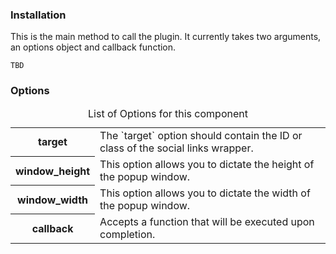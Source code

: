 <h3>Installation</h3>

<p>This is the main method to call the plugin. It currently takes two arguments, an options object and callback function.
</p>

<div class="u-spacing__bottom--medium">
<code>TBD</code>
</div>

<h3>Options</h3>

<table class="table--code u-spacing__bottom--large">
	<caption>List of Options for this component</caption>
	<tr>
		<th class="th">target</th>
		<td class="td">The `target` option should contain the ID or class of the social links wrapper.</td>
	</tr>
	<tr>
		<th>window_height</th>
		<td>This option allows you to dictate the height of the popup window.</td>
	</tr>
	<tr>
		<th>window_width</th>
		<td>This option allows you to dictate the width of the popup window.</td>
	</tr>
	<tr>
		<th>callback</th>
		<td>Accepts a function that will be executed upon completion.</td>
	</tr>
</table>
